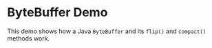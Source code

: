 # ByteBuffer Demo

This demo shows how a Java `ByteBuffer` and its `flip()` and `compact()` methods work.
